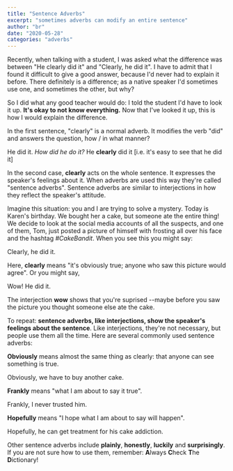 ```yaml
---
title: "Sentence Adverbs"
excerpt: "sometimes adverbs can modify an entire sentence"
author: "br"
date: "2020-05-28"
categories: "adverbs"
---
```


Recently, when talking with a student, I was asked what the difference
was between "He clearly did it" and "Clearly, he did it". I have to admit
that I found it difficult to give a good answer, because I'd never
had to explain it before. There definitely is a difference; as a native speaker
I'd sometimes use one, and sometimes the other, but why?

So I did what any good teacher would do: I told the student I'd have to look it up.
**It's okay to not know everything.** Now that I've looked it up, this is how I would
explain the difference.

In the first sentence, "clearly" is a normal adverb.
It modifies the verb "did" and answers the question, how / in what manner?

He did it. _How did he do it?_ He **clearly** did it [i.e. it's easy to see that he did it]

In the second case, **clearly** acts on the whole sentence. It expresses the speaker's
feelings about it. When adverbs are used this way they're called "sentence adverbs".
Sentence adverbs are similar to interjections in how they reflect the speaker's attitude.

Imagine this situation: you and I are trying to solve a mystery. Today is Karen's
birthday. We bought her a cake, but someone ate the entire thing! We decide to look
at the social media accounts of all the suspects, and one of them, Tom,
just posted a picture of himself with frosting all over his face and the hashtag
_#CakeBandit_. When you see this you might say:

<p class="example"><span class="sAdv">Clearly</span>, <span class="sPron">he</span> <span class="sVerb">did</span> <span class="sPron">it</span>.</p>

Here, **clearly** means "it's obviously true; anyone who saw this picture would agree".
Or you might say,

<p class="example"><span class="sAdv">Wow</span>! <span class="sPron">He</span> <span class="sVerb">did</span> <span class="sPron">it</span>.</p>

The interjection **wow** shows that you're suprised --maybe before
you saw the picture you thought someone else ate the cake.

To repeat: **sentence adverbs, like interjections, show the speaker's feelings
about the sentence**. Like interjections, they're not necessary, but people use
them all the time. Here are several commonly used sentence adverbs:

**Obviously** means almost the same thing as clearly: that anyone can see something is true.

<p class="example"><span class="sAdv">Obviously</span>, <span class="sPron">we</span> <span class="sVerb">have to buy</span> <span class="sAdj">another</span> <span class="sNoun">cake</span>.</p>

**Frankly** means "what I am about to say it true".

<p class="example"><span class="sAdv">Frankly</span>, <span class="sPron">I</span> <span class="sAdv">never</span> <span class="sVerb">trusted</span> <span class="sPron">him</span>.</p>

**Hopefully** means "I hope what I am about to say will happen".

<p class="example"><span class="sAdv">Hopefully</span>, <span class="sPron">he</span> <span class="sVerb">can get</span> <span class="sNoun">treatment</span> <span class="sPrep">for</span> <span class="sAdj">his</span> <span class="sNoun">cake addiction</span>.</p>

Other sentence adverbs include **plainly**, **honestly**, **luckily** and **surprisingly**.
If you are not sure how to use them, remember: **A**lways **C**heck **T**he **D**ictionary!
